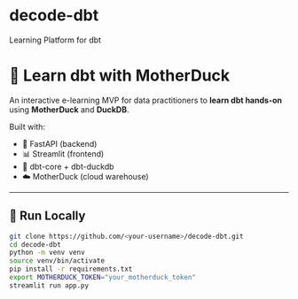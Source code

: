 # decode-dbt
Learning Platform for dbt

# 🧠 Learn dbt with MotherDuck

An interactive e-learning MVP for data practitioners to **learn dbt hands-on** using **MotherDuck** and **DuckDB**.

Built with:
- 🐍 FastAPI (backend)
- 📊 Streamlit (frontend)
- 🦆 dbt-core + dbt-duckdb
- ☁️ MotherDuck (cloud warehouse)

---

## 🚀 Run Locally

```bash
git clone https://github.com/<your-username>/decode-dbt.git
cd decode-dbt
python -m venv venv
source venv/bin/activate
pip install -r requirements.txt
export MOTHERDUCK_TOKEN="your_motherduck_token"
streamlit run app.py

